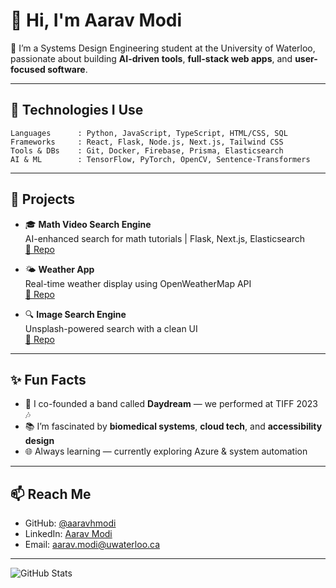 # 👋 Hi, I'm Aarav Modi

🚀 I’m a Systems Design Engineering student at the University of Waterloo, passionate about building **AI-driven tools**, **full-stack web apps**, and **user-focused software**.

---

## 🔧 Technologies I Use

```plaintext
Languages      : Python, JavaScript, TypeScript, HTML/CSS, SQL
Frameworks     : React, Flask, Node.js, Next.js, Tailwind CSS
Tools & DBs    : Git, Docker, Firebase, Prisma, Elasticsearch
AI & ML        : TensorFlow, PyTorch, OpenCV, Sentence-Transformers
```

---

## 🧠 Projects

- 🎓 **Math Video Search Engine**  
  AI-enhanced search for math tutorials | Flask, Next.js, Elasticsearch  
  [🔗 Repo](https://github.com/aaravhmodi/math-video-search-engine)

- 🌤️ **Weather App**  
  Real-time weather display using OpenWeatherMap API  
  [🔗 Repo](https://github.com/aaravhmodi/weather-app)

- 🔍 **Image Search Engine**  
  Unsplash-powered search with a clean UI  
  [🔗 Repo](https://github.com/aaravhmodi/image-search)

---

## ✨ Fun Facts

- 🎸 I co-founded a band called **Daydream** — we performed at TIFF 2023 🎶
- 📚 I’m fascinated by **biomedical systems**, **cloud tech**, and **accessibility design**
- 🌐 Always learning — currently exploring Azure & system automation

---

## 📫 Reach Me

- GitHub: [@aaravhmodi](https://github.com/aaravhmodi)
- LinkedIn: [Aarav Modi](https://www.linkedin.com/in/aaravhmodi)
- Email: aarav.modi@uwaterloo.ca

---

![GitHub Stats](https://github-readme-stats.vercel.app/api?username=aaravhmodi&show_icons=true&theme=tokyonight)
